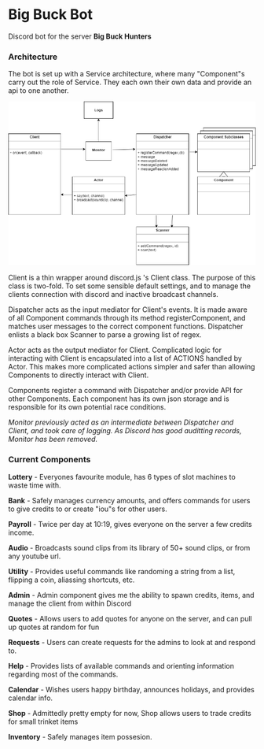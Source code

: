 # Big Buck Bot

Discord bot for the server **Big Buck Hunters**

### Architecture

The bot is set up with a Service architecture, where many "Component"s carry out the role of Service.
They each own their own data and provide an api to one another.

![title](https://github.com/cbabnik/discord_bot/blob/master/UML%20Diagram.png)

Client is a thin wrapper around discord.js 's Client class. The purpose of this class is two-fold. To set some sensible default settings, and to manage the clients connection with discord and inactive broadcast channels.

Dispatcher acts as the input mediator for Client's events. It is made aware of all Component commands through its method registerComponent, and matches user messages to the correct component functions.
Dispatcher enlists a black box Scanner to parse a growing list of regex.

Actor acts as the output mediator for Client. Complicated logic for interacting with Client is encapsulated into a list of ACTIONS handled by Actor. This makes more complicated actions simpler and safer than allowing Components to directly interact with Client.

Components register a command with Dispatcher and/or provide API for other Components. Each component has its own json storage and is responsible for its own potential race conditions.

*Monitor previously acted as an intermediate between Dispatcher and Client, and took care of logging. As Discord has good auditting records, Monitor has been removed.*

### Current Components

**Lottery** - 
Everyones favourite module, has 6 types of slot machines to waste time with.

**Bank** - 
Safely manages currency amounts, and offers commands for users to give credits to or create "iou"s for other users.

**Payroll** - 
Twice per day at 10:19, gives everyone on the server a few credits income.

**Audio** - 
Broadcasts sound clips from its library of 50+ sound clips, or from any youtube url.

**Utility** - 
Provides useful commands like randoming a string from a list, flipping a coin, aliassing shortcuts, etc.

**Admin** - 
Admin component gives me the ability to spawn credits, items, and manage the client from within Discord

**Quotes** - 
Allows users to add quotes for anyone on the server, and can pull up quotes at random for fun

**Requests** - 
Users can create requests for the admins to look at and respond to.

**Help** - 
Provides lists of available commands and orienting information regarding most of the commands.

**Calendar** - 
Wishes users happy birthday, announces holidays, and provides calendar info.

**Shop** - 
Admittedly pretty empty for now, Shop allows users to trade credits for small trinket items

**Inventory** - 
Safely manages item possesion.
